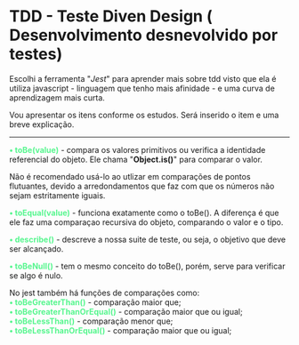 
# TDD - Teste Diven Design ( Desenvolvimento desnevolvido por testes)

Escolhi a ferramenta "_*Jest*_" para aprender mais sobre tdd visto que ela é utiliza javascript - linguagem que tenho mais afinidade - e uma curva de aprendizagem mais curta.

Vou apresentar os itens conforme os estudos. Será inserido o item e uma breve explicação.

---

<b style="color: #56F68E ">• toBe(value)</b> - compara os valores primitivos ou verifica a identidade referencial do objeto. Ele chama "__Object.is()__" para comparar o valor.

Não é recomendado usá-lo ao utlizar em comparações de pontos flutuantes, devido a arredondamentos que faz com que os números não sejam estritamente iguais.

<b style="color: #56F68E ">• toEqual(value)</b> - funciona exatamente como o toBe(). A diferença é que ele faz uma comparaçao recursiva do objeto, comparando o valor e o tipo.

<b style="color: #56F68E ">• describe()</b> - descreve a nossa suite de teste, ou seja, o objetivo que deve ser alcançado.

<b style="color: #56F68E ">• toBeNull()</b> - tem o mesmo conceito do toBe(), porém, serve para verificar se algo é nulo.


No jest também há funções de comparações como:<br>
  <b style="color: #56F68E ">• toBeGreaterThan()</b> - comparação maior que;<br>
  <b style="color: #56F68E ">• toBeGreaterThanOrEqual()</b> - comparação maior que ou igual;<br>
  <b style="color: #56F68E ">• toBeLessThan()</b> - comparação menor que;<br>
  <b style="color: #56F68E ">• toBeLessThanOrEqual()</b> - comparação maior que ou igual;
